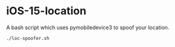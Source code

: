 # iOS-15-location
A bash script which uses pymobiledevice3 to spoof your location.

```./loc-spoofer.sh```
